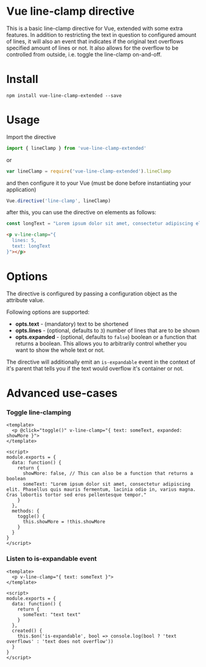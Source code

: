 # Vue line-clamp directive

This is a basic line-clamp directive for Vue, extended with some extra features. In addition to restricting the text in question to configured amount of lines, it will also an event that indicates if the original text overflows specified amount of lines or not. It also allows for the overflow to be controlled from outside, i.e. toggle the line-clamp on-and-off.

# Install

```
npm install vue-line-clamp-extended --save
```

# Usage

Import the directive 

```js
import { lineClamp } from 'vue-line-clamp-extended'
```
or

```js
var lineClamp = require('vue-line-clamp-extended').lineClamp
```

and then configure it to your Vue (must be done before instantiating your application)

```js
Vue.directive('line-clamp', lineClamp)
```

after this, you can use the directive on elements as follows:

```js
const longText = "Lorem ipsum dolor sit amet, consectetur adipiscing elit. Phasellus quis mauris fermentum, lacinia odio in, varius magna. Cras lobortis tortor sed eros pellentesque tempor."
```
```html
<p v-line-clamp="{ 
  lines: 5,
  text: longText
}"></p>
```

# Options

The directive is configured by passing a configuration object as the attribute value.

Following options are supported:

- **opts.text** - (mandatory) text to be shortened
- **opts.lines** - (optional, defaults to ```3```) number of lines that are to be shown
- **opts.expanded** - (optional, defaults to ```false```) boolean or a function that returns a boolean. This allows you to arbitrarily control whether you want to show the whole text or not.

The directive will additionally emit an ```is-expandable``` event in the context of it's parent that tells you if the text would overflow it's container or not.

# Advanced use-cases

### Toggle line-clamping

```vue
<template>
  <p @click="toggle()" v-line-clamp="{ text: someText, expanded: showMore }">
</template>

<script>
module.exports = {
  data: function() {
    return {
      showMore: false, // This can also be a function that returns a boolean
      someText: "Lorem ipsum dolor sit amet, consectetur adipiscing elit. Phasellus quis mauris fermentum, lacinia odio in, varius magna. Cras lobortis tortor sed eros pellentesque tempor."
    }
  },
  methods: {
    toggle() {
      this.showMore = !this.showMore
    }
  }
}
</script>
```

### Listen to is-expandable event

```vue
<template>
  <p v-line-clamp="{ text: someText }">
</template>

<script>
module.exports = {
  data: function() {
    return {
      someText: "text text"
    }
  },
  created() {
    this.$on('is-expandable', bool => console.log(bool ? 'text overflows' : 'text does not overflow'))
  }
}
</script>
```
